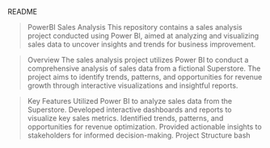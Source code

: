
README

>PowerBI Sales Analysis
This repository contains a sales analysis project conducted using Power BI, aimed at analyzing and visualizing sales data to uncover insights and trends for business improvement.

>Overview
The sales analysis project utilizes Power BI to conduct a comprehensive analysis of sales data from a fictional Superstore. The project aims to identify trends, patterns, and opportunities for revenue growth through interactive visualizations and insightful reports.

>Key Features
Utilized Power BI to analyze sales data from the Superstore.
Developed interactive dashboards and reports to visualize key sales metrics.
Identified trends, patterns, and opportunities for revenue optimization.
Provided actionable insights to stakeholders for informed decision-making.
Project Structure
bash

